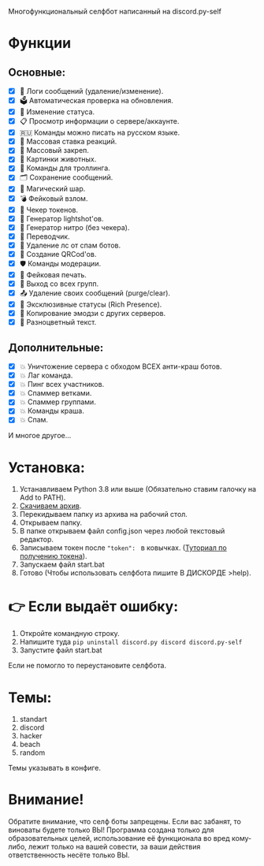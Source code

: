 Многофункциональный селфбот написанный на discord.py-self

# Функции
## Основные:
- [x] 📝 Логи сообщений (удаление/изменение).
- [x] 🗳 Автоматическая проверка на обновления.
- [x] 📲 Изменение статуса.
- [x] 📋 Просмотр информации о сервере/аккаунте.
- [x] 🇷🇺 Команды можно писать на русском языке.
- [x] 🤩 Массовая ставка реакций.
- [x] 📎 Массовый закреп.
- [x] 🦊 Картинки животных.
- [x] 🐒 Команды для троллинга.
- [x] 🗂 Сохранение сообщений.
- [x] 🔮 Магический шар.
- [x] 💣 Фейковый взлом.
- [x] 💽 Чекер токенов.
- [x] 📸 Генератор lightshot'ов.
- [x] 💽 Генератор нитро (без чекера).
- [x] 📑 Переводчик.
- [x] 🤖 Удаление лс от спам ботов.
- [x] 🔎 Создание QRCod'ов.
- [x] 🛡 Команды модерации.
- [x] 🔏 Фейковая печать.
- [x] 🚬 Выход со всех групп.
- [x] 📤 Удаление своих сообщений (purge/clear).
- [x] 📱 Эксклюзивные статусы (Rich Presence).
- [x] 🐾 Копирование эмодзи с других серверов.
- [x] 🌈 Разноцветный текст.

## Дополнительные:
- [x] 💥 Уничтожение сервера с обходом ВСЕХ анти-краш ботов.
- [x] 💥 Лаг команда.
- [x] 💥 Пинг всех участников.
- [x] 💥 Спаммер ветками.
- [x] 💥 Спаммер группами.
- [x] 💥 Команды краша.
- [x] 💥 Спам.

И многое другое...

# Установка:
1. Устанавливаем Python 3.8 или выше (Обязательно ставим галочку на Add to PATH).
2. [Скачиваем архив]([https://github.com/PuroSlavKing/Discord-Selfbot]).
3. Перекидываем папку из архива на рабочий стол.
4. Открываем папку.
5. В папке открываем файл config.json через любой текстовый редактор.
6. Записываем токен после `"token": ` в ковычках. ([Туториал по получению токена](https://youtu.be/9eE39IGQNcs)).
7. Запускаем файл start.bat
8. Готово (Чтобы использовать селфбота пишите В ДИСКОРДЕ >help).

# 👉 Если выдаёт ошибку:
1. Откройте командную строку.
2. Напишите туда `pip uninstall discord.py discord discord.py-self`
3. Запустите файл start.bat

Если не помогло то переустановите селфбота.

# Темы:
1. standart
2. discord
3. hacker
4. beach
4. random

Темы указывать в конфиге.


# Внимание!
Обратите внимание, что селф боты запрещены. 
Если вас забанят, то виноваты будете только ВЫ!
Программа создана только для образовательных целей, использование её функционала во вред кому-либо, лежит только на вашей совести, за ваши действия ответственность несёте только ВЫ.
